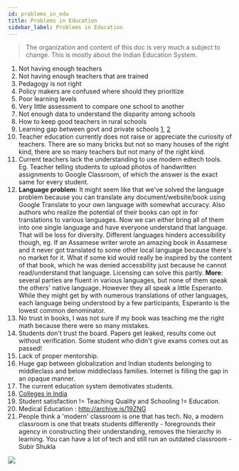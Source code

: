 ```yaml
---
id: problems_in_edu
title: Problems in Education
sidebar_label: Problems in Education
---
```


> The organization and content of this doc is very much a subject to change. This is mostly about the Indian Education System.

1. Not having enough teachers
2. Not having enough teachers that are trained
3. Pedagogy is not right
4. Policy makers are confused where should they prioritize
5. Poor learning levels
6. Very little assessment to compare one school to another
7. Not enough data to understand the disparity among schools
8. How to keep good teachers in rural schools
9. Learning gap between govt and private schools [1](http://www.ncaer.org/event_details.php?EID=38), [2](https://yourstory.com/socialstory/2019/04/andhra-pradesh-govt-schools-reducing-learning-gap)
10. Teacher education currently does not raise or appreciate the curiosity of teachers. There are so many bricks but not so many houses of the right kind, there are so many teachers but not many of the right kind.
11. Current teachers lack the understanding to use modern edtech tools. Eg. Teacher telling students to upload photos of handwritten assignments to Google Classroom, of which the answer is the exact same for every student.
12. **Language problem:** It might seem like that we've solved the language problem because you can translate any document/website/book using Google Translate to your own language with somewhat accuracy. Also authors who realize the potential of their books can opt in for translations to various languages. Now we can either bring all of them into one single language and have everyone understand that language. That will be loss for diversity. Different languages hinders accessibility though, eg. If an Assamese writer wrote an amazing book in Assamese and it never got translated to some other local language because there's no market for it. What if some kid would really be inspired by the content of that book, which he was denied accessbility just because he cannot read/understand that language. Licensing can solve this partly. **More**: several parties are fluent in various languages, but none of them speak the others' native language. However they all speak a little Esperanto. While they might get by with numerous translations of other languages, each language being understood by a few participants, Esperanto is the lowest common denominator.
13. No trust in books, I was not sure if my book was teaching me the right math because there were so many mistakes.
14. Students don't trust the board. Papers get leaked, results come out without verification. Some student who didn't give exams comes out as passed!
15. Lack of proper mentorship.
16. Huge gap between globalization and Indian students belonging to middleclass and below middleclass families. Internet is filling the gap in an opaque manner.
17. The current education system demotivates students.
18. [Colleges in India](http://archive.is/zzhaP)
19. Student satisfaction != Teaching Quality and Schooling != Education.
20. Medical Education : http://archive.is/19ZNG
21. People think a 'modern' classroom is one that has tech. No, a modern classroom is one that treats students differently - foregrounds their agency in constructing their understanding, removes the hierarchy in learning. You can have a lot of tech and still run an outdated classroom - Subir Shukla

![](/img/2020-07/edpaji.jpg)

